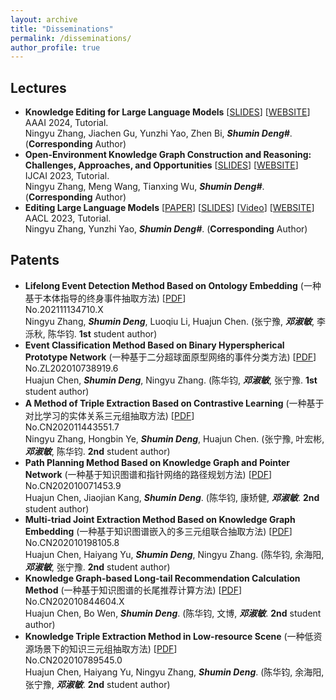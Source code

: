 ```yaml
---
layout: archive
title: "Disseminations"
permalink: /disseminations/
author_profile: true
---
```



## Lectures
- **Knowledge Editing for Large Language Models** \[[SLIDES]()\] \[[WEBSITE]()\] <br>AAAI 2024, Tutorial. <br>Ningyu Zhang, Jiachen Gu, Yunzhi Yao, Zhen Bi, ***Shumin Deng\#***. (**Corresponding** Author)
- **Open-Environment Knowledge Graph Construction and Reasoning: Challenges, Approaches, and Opportunities** \[[SLIDES](https://openkg-tutorial.github.io/IJCAI2023@Tutorial_OpenKG_LLM.pdf)\] \[[WEBSITE](https://openkg-tutorial.github.io/)\] <br>IJCAI 2023, Tutorial. <br>Ningyu Zhang, Meng Wang, Tianxing Wu, ***Shumin Deng\#***. (**Corresponding** Author)
- **Editing Large Language Models** \[[PAPER](https://arxiv.org/abs/2305.13172)\] \[[SLIDES](https://drive.google.com/file/d/1EW-cusC_llCM0wEshkIdYuYrvfBPCDRz/view)\] \[[Video](https://us06web.zoom.us/rec/play/mxbsOBD9qtXAONr2J5mkbwXsOQmjYZ45JBKpO_ORbWmMIvgF9-OWVqCj2ZVts7W9oZtctLfoRoVcFPVK.vTWDvH3Mk-OJsIcF?canPlayFromShare=true&from=share_recording_detail&continueMode=true&componentName=rec-play&originRequestUrl=https%3A%2F%2Fus06web.zoom.us%2Frec%2Fshare%2FP2KfpjtjZNi18nWep1LntDFqGQMrRE0ellEc_SqjsrgAiDIpHjDel6qmt1ltIZK1.oKqOjHiM_Ez0h35k)\] \[[WEBSITE](https://github.com/zjunlp/ModelEditingPapers)\] <br>AACL 2023, Tutorial. <br>Ningyu Zhang, Yunzhi Yao, ***Shumin Deng\#***. (**Corresponding** Author)



## Patents
- **Lifelong Event Detection Method Based on Ontology Embedding** (一种基于本体指导的终身事件抽取方法) \[[PDF]()\] <br>No.202111134710.X <br>Ningyu Zhang, ***Shumin Deng***, Luoqiu Li, Huajun Chen. (张宁豫, ***邓淑敏***, 李泺秋, 陈华钧. **1st** student author) 
- **Event Classification Method Based on Binary Hyperspherical Prototype Network** (一种基于二分超球面原型网络的事件分类方法) \[[PDF]()\] <br>No.ZL202010738919.6 <br>Huajun Chen, ***Shumin Deng***, Ningyu Zhang. (陈华钧, ***邓淑敏***, 张宁豫. **1st** student author) 
- **A Method of Triple Extraction Based on Contrastive Learning** (一种基于对比学习的实体关系三元组抽取方法) \[[PDF]()\] <br>No.CN202011443551.7 <br>Ningyu Zhang, Hongbin Ye, ***Shumin Deng***, Huajun Chen. (张宁豫, 叶宏彬, ***邓淑敏***, 陈华钧. **2nd** student author) 
-  **Path Planning Method Based on Knowledge Graph and Pointer Network** (一种基于知识图谱和指针网络的路径规划方法) \[[PDF]()\] <br>No.CN202010071453.9 <br>Huajun Chen, Jiaojian Kang, ***Shumin Deng***. (陈华钧, 康矫健, ***邓淑敏***. **2nd** student author) 
-  **Multi-triad Joint Extraction Method Based on Knowledge Graph Embedding** (一种基于知识图谱嵌入的多三元组联合抽取方法) \[[PDF]()\] <br>No.CN202010198105.8 <br>Huajun Chen, Haiyang Yu, ***Shumin Deng***, Ningyu Zhang. (陈华钧, 余海阳, ***邓淑敏***, 张宁豫. **2nd** student author) 
-  **Knowledge Graph-based Long-tail Recommendation Calculation Method** (一种基于知识图谱的长尾推荐计算方法) \[[PDF]()\] <br>No.CN202010844604.X <br>Huajun Chen, Bo Wen, ***Shumin Deng***. (陈华钧, 文博, ***邓淑敏***. **2nd** student author) 
-  **Knowledge Triple Extraction Method in Low-resource Scene** (一种低资源场景下的知识三元组抽取方法) \[[PDF]()\] <br>No.CN202010789545.0 <br>Huajun Chen, Haiyang Yu, Ningyu Zhang, ***Shumin Deng***. (陈华钧, 余海阳, 张宁豫, ***邓淑敏***. **2nd** student author) 
